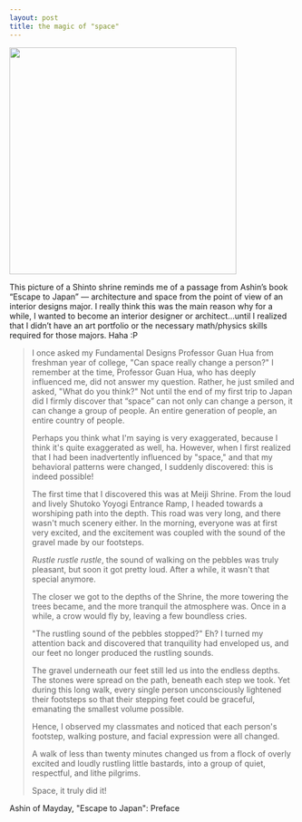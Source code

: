 ```yaml
---
layout: post
title: the magic of "space"
---
```


<a href="http://www.flickr.com/photos/sparklingworld/6881348854/" target="_blank"><img src="http://4.bp.blogspot.com/-gY4tKEjFtac/T4KLl2h8gwI/AAAAAAAAAY8/PRI8vXa_nxI/s1600/shinto.jpg" width="400"></a>

This picture of a Shinto shrine reminds me of a passage from Ashin’s book “Escape to Japan” — architecture and space from the point of view of an interior designs major. I really think this was the main reason why for a while, I wanted to become an interior designer or architect…until I realized that I didn’t have an art portfolio or the necessary math/physics skills required for those majors. Haha :P

>I once asked my Fundamental Designs Professor Guan Hua from freshman year of college, "Can space really change a person?" I remember at the time, Professor Guan Hua, who has deeply influenced me, did not answer my question. Rather, he just smiled and asked, "What do you think?" Not until the end of my first trip to Japan did I firmly discover that “space” can not only can change a person, it can change a group of people. An entire generation of people, an entire country of people. 
>
>Perhaps you think what I'm saying is very exaggerated, because I think it's quite exaggerated as well, ha. However, when I first realized that I had been inadvertently influenced by "space," and that my behavioral patterns were changed, I suddenly discovered: this is indeed possible!
>
>The first time that I discovered this was at Meiji Shrine. From the loud and lively Shutoko Yoyogi Entrance Ramp, I headed towards a worshiping path into the depth. This road was very long, and there wasn't much scenery either. In the morning, everyone was at first very excited, and the excitement was coupled with the sound of the gravel made by our footsteps.
>
>*Rustle rustle rustle*, the sound of walking on the pebbles was truly pleasant, but soon it got pretty loud. After a while, it wasn't that special anymore.
>
>The closer we got to the depths of the Shrine, the more towering the trees became, and the more tranquil the atmosphere was. Once in a while, a crow would fly by, leaving a few boundless cries.
>
>"The rustling sound of the pebbles stopped?" Eh? I turned my attention back and discovered that tranquility had enveloped us, and our feet no longer produced the rustling sounds.
>
>The gravel underneath our feet still led us into the endless depths. The stones were spread on the path, beneath each step we took. Yet during this long walk, every single person unconsciously lightened their footsteps so that their stepping feet could be graceful, emanating the smallest volume possible.
>
>Hence, I observed my classmates and noticed that each person's footstep, walking posture, and facial expression were all changed. 
>
>A walk of less than twenty minutes changed us from a flock of overly excited and loudly rustling little bastards, into a group of quiet, respectful, and lithe pilgrims.
>
>Space, it truly did it!

Ashin of Mayday, "Escape to Japan": Preface